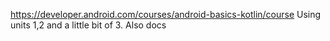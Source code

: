 https://developer.android.com/courses/android-basics-kotlin/course 
Using units 1,2 and a little bit of 3. Also docs